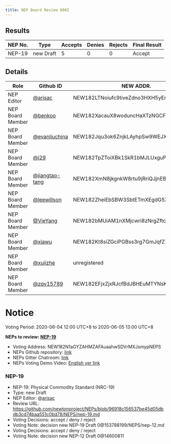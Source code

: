 ```yaml
---
title: NEP Board Review 0002
---
```


## Results

| NEP No. | Type      | Accepts | Denies | Rejects | Final Result |
| ------- | --------- | ------- | ------ | ------- | ------------ |
| NEP-19  | new Draft | 5       | 0      | 0       | Accept       |

## Details

| Role         | Github ID                                      | NEW ADDR.                           | NEP-19                                                  |
| ---------------- | -------------------------------------------------- | --------------------------------------- | ------------------------------------------------------------ |
| NEP Editor       | [@arisac](https://github.com/arisac)               | NEW182LTNoiufc9tiveZdno3HXH5yEmUURKUiac | new Draft [NewExplorer](https://explorer.newtonproject.org/tx/0x0e2039491493185ef11e8cfc5c061b994b1248bead1492dcbd8271295d12f0c9) |
| NEP Board Member | [@benkoo](https://github.com/benkoo)               | NEW182XacauX8woduncHaXTzNGCFnk7B15z34hi |                                                              |
| NEP Board Member | [@evanliuchina](https://github.com/evanliuchina)   | NEW182Jqu3ok6ZnjkLAyhpSw9WEJXhEwUYX4jLR |  |
| NEP Board Member | [@i29](https://github.com/i29)                     | NEW182TpZToiXBk1SkR1bMJLUxguPxFsZciz123 | Accept [NewExplorer](https://explorer.newtonproject.org/tx/0x64956905a55a5c0c4c640f9e6b09d460e87ce7067547fbba12fafcb1f2002ab6) |
| NEP Board Member | [@jiangtao-tang](https://github.com/jiangtao-tang) | NEW182XmN8jkgnkW8rtu9jRriQJjnEBXSbZZuHJ | Accept [NewExplorer](https://explorer.newtonproject.org/tx/0x8521a404636d14b9d1e2d04218cc99d765c01ce156a55f4ab729837571b3f843) |
| NEP Board Member | [@leewillson](https://github.com/leewillson)       | NEW182ZheiEbSBW3SbtETmXEgdG5X9GvFuLRun2 | Accept [NewExplorer](https://explorer.newtonproject.org/tx/0xe25d276cf0843ea105bbb313c56ff3d31dc40f02305a4dd16a33dc861b490655) |
| NEP Board Member | [@VieYang](https://github.com/VieYang)             | NEW182bMUiAM1nXMjcwri8zNrgZftcnPJc1uVie | Accept [NewExplorer](https://explorer.newtonproject.org/tx/0xa7642df6ef2bec29f87f948315e641aa0b799bc181431ebc7a327404b9c07d28) |
| NEP Board Member | [@xiawu](https://github.com/xiawu)                 | NEW182Kt8siZGciPGBss3rg7GmJqfZ7CUafVUHH |                                                              |
| NEP Board Member | [@xujizhe](https://github.com/xujizhe)             | unregistered                            |                                                              |
| NEP Board Member | [@zqy15789](https://github.com/zqy15789)           | NEW182EFjxZjxRJcfBdJBHEuMTYNsK7RLTFeiiJ | Accept [NewExplorer](https://explorer.newtonproject.org/tx/0xe751981cabbddd7138b724992075ffe4516ed03553e8e9e8e0a8908a32075f91) |

# Notice

Voting Period: 2020-06-04 12:00 UTC+8 to 2020-06-05 13:00 UTC+8

**NEPs to review: [NEP-19](#nep-19)**

- Voting Address: NEW182N1aGYZAHMZAFAuaahwSDVrMXJsmypNEPS
- NEPs Github repository: [link](https://github.com/newtonproject/NEPs)
- NEPs Gitter Chatroom: [link](https://gitter.im/newtonproject/NEPs)
- NEPs Voting Demo Video: [English ver link](https://s3.ap-east-1.amazonaws.com/f.d.w.newton.bio/v/nep-voting-demo-01-en.mp4)

### NEP-19
- NEP-19: Physical Commodity Standard (NRC-19)
- Type: new Draft
- NEP Editor: @[arisac](https://github.com/arisac)
- Review URL: https://github.com/newtonproject/NEPs/blob/96918c156537be45d05dbdb3cd74baa551c0bd78/NEPS/nep-19.md
- Voting Decisions: accept / deny / reject
- Voting Note:
	decision new NEP-19 Draft 0@153788199/NEPS/nep-12.md
- Voting Decisions: accept / deny / reject
- Voting Note:
	decision new NEP-12 Draft 0@14600811
